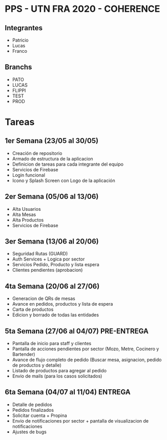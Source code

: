 # PPS - UTN FRA 2020 - COHERENCE

## Integrantes
- Patricio
- Lucas
- Franco

## Branchs
- PATO
- LUCAS
- FLIPPI
- TEST
- PROD

# Tareas

## 1er Semana (23/05 al 30/05)

- Creación de repositorio  
- Armado de estructura de la aplicacion  
- Definicion de tareas para cada integrante del equipo
- Servicios de Firebase  
- Login funcional
- Icono y Splash Screen con Logo de la aplicación 

## 2er Semana (05/06 al 13/06)
- Alta Usuarios
- Alta Mesas
- Alta Productos
- Servicios de Firebase

## 3er Semana (13/06 al 20/06)
- Seguridad Rutas (GUARD)
- Auth Services + Logica por sector
- Servicios Pedido, Producto y lista espera
- Clientes pendientes (aprobacion)

## 4ta Semana (20/06 al 27/06)
- Generacion de QRs de mesas
- Avance en pedidos, productos y lista de espera
- Carta de productos
- Edicion y borrado de todas las entidades

## 5ta Semana (27/06 al 04/07) PRE-ENTREGA
- Pantalla de inicio para staff y clientes
- Pantalla de acciones pendientes por sector (Mozo, Metre, Cocinero y Bartender)
- Avance de flujo completo de pedido (Buscar mesa, asignacion, pedido de productos y detalle)
- Listado de productos para agregar al pedido
- Envio de mails (para los casos solicitados)
 
## 6ta Semana (04/07 al 11/04) ENTREGA
- Detalle de pedidos
- Pedidos finalizados
- Solicitar cuenta + Propina
- Envio de notificaciones por sector + pantalla de visualizacion de notificaciones
- Ajustes de bugs
